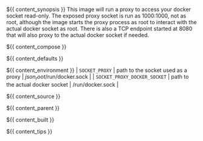 ${{ content_synopsis }} This image will run a proxy to access your docker socket read-only. The exposed proxy socket is run as 1000:1000, not as root, although the image starts the proxy process as root to interact with the actual docker socket as root. There is also a TCP endpoint started at 8080 that will also proxy to the actual docker socket if needed.

${{ content_compose }}

${{ content_defaults }}

${{ content_environment }}
| `SOCKET_PROXY` | path to the socket used as a proxy | ${{ json_root }}$/run/docker.sock |
| `SOCKET_PROXY_DOCKER_SOCKET` | path to the actual docker socket | /run/docker.sock |

${{ content_source }}

${{ content_parent }}

${{ content_built }}

${{ content_tips }}